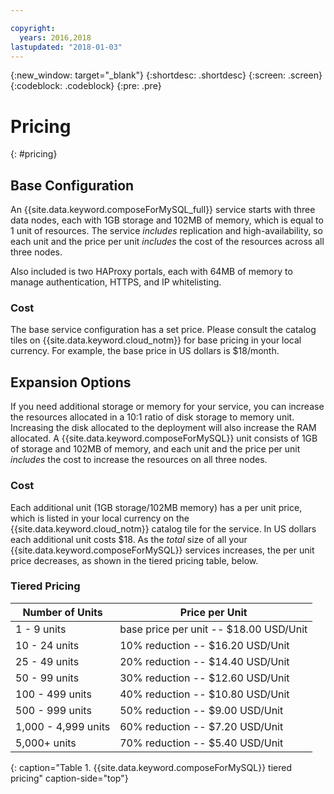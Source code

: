 ```yaml
---

copyright:
  years: 2016,2018
lastupdated: "2018-01-03"
---
```


{:new_window: target="_blank"}
{:shortdesc: .shortdesc}
{:screen: .screen}
{:codeblock: .codeblock}
{:pre: .pre}

# Pricing
{: #pricing}

## Base Configuration
An {{site.data.keyword.composeForMySQL_full}} service starts with three data nodes, each with 1GB storage and 102MB of memory, which is equal to 1 unit of resources. The service _includes_ replication and high-availability, so each unit and the price per unit _includes_ the cost of the resources across all three nodes. 

Also included is two HAProxy portals, each with 64MB of memory to manage authentication, HTTPS, and IP whitelisting.

### Cost
The base service configuration has a set price. Please consult the catalog tiles on {{site.data.keyword.cloud_notm}} for base pricing in your local currency. For example, the base price in US dollars is $18/month.

## Expansion Options
If you need additional storage or memory for your service, you can increase the resources allocated in a 10:1 ratio of disk storage to memory unit. Increasing the disk allocated to the deployment will also increase the RAM allocated. A {{site.data.keyword.composeForMySQL}} unit consists of 1GB of storage and 102MB of memory, and each unit and the price per unit _includes_ the cost to increase the resources on all three nodes.

### Cost
Each additional unit (1GB storage/102MB memory) has a per unit price, which is listed in your local currency on the {{site.data.keyword.cloud_notm}} catalog tile for the service. In US dollars each additional unit costs $18. As the _total_ size of all your {{site.data.keyword.composeForMySQL}} services increases, the per unit price decreases, as shown in the tiered pricing table, below.

### Tiered Pricing
Number of Units|Price per Unit
----------|-----------
1 - 9 units|base price per unit -- $18.00 USD/Unit
10 - 24 units|10% reduction -- $16.20 USD/Unit
25 - 49 units|20% reduction -- $14.40 USD/Unit
50 - 99 units|30% reduction -- $12.60 USD/Unit
100 - 499 units|40% reduction -- $10.80 USD/Unit
500 - 999 units|50% reduction -- $9.00 USD/Unit
1,000 - 4,999 units|60% reduction -- $7.20 USD/Unit
5,000+ units|70% reduction -- $5.40 USD/Unit
{: caption="Table 1. {{site.data.keyword.composeForMySQL}} tiered pricing" caption-side="top"}
